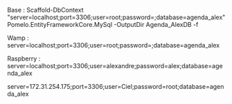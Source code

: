 Base :
Scaffold-DbContext "server=localhost;port=3306;user=root;password=;database=agenda_alex" Pomelo.EntityFrameworkCore.MySql -OutputDir Agenda_AlexDB -f

Wamp :
server=localhost;port=3306;user=root;password=;database=agenda_alex

Raspberry :
server=localhost;port=3306;user=alexandre;password=alex;database=agenda_alex

server=172.31.254.175;port=3306;user=Ciel;password=root;database=agenda_alex